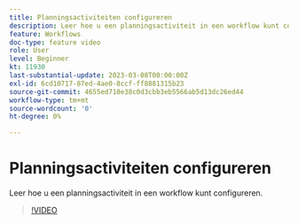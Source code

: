 ```yaml
---
title: Planningsactiviteiten configureren
description: Leer hoe u een planningsactiviteit in een workflow kunt configureren.
feature: Workflows
doc-type: feature video
role: User
level: Beginner
kt: 11930
last-substantial-update: 2023-03-08T00:00:00Z
exl-id: 6cd10717-87ed-4ae0-8ccf-ff8881315b23
source-git-commit: 4655ed710e38c0d3cbb3eb5566ab5d13dc26ed44
workflow-type: tm+mt
source-wordcount: '0'
ht-degree: 0%

---
```


# Planningsactiviteiten configureren

Leer hoe u een planningsactiviteit in een workflow kunt configureren.

>[!VIDEO](https://video.tv.adobe.com/v/3416037?quality=12&learn=on)
